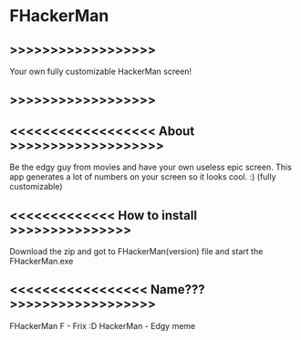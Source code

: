 # FHackerMan
## >>>>>>>>>>>>>>>>>>
Your own fully customizable HackerMan screen!
## >>>>>>>>>>>>>>>>>>

## <<<<<<<<<<<<<<<<<< About >>>>>>>>>>>>>>>>>>>
Be the edgy guy from movies and have your own useless epic screen.
This app generates a lot of numbers on your screen so it looks cool. :) (fully customizable)

## <<<<<<<<<<<<< How to install >>>>>>>>>>>>>>>
Download the zip and got to FHackerMan(version) file and start the FHackerMan.exe

## <<<<<<<<<<<<<<<<< Name??? >>>>>>>>>>>>>>>>>>
FHackerMan
F - Frix :D
HackerMan - Edgy meme
